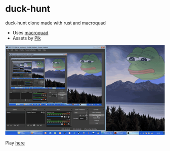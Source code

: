 # duck-hunt
duck-hunt clone made with rust and macroquad

* Uses [macroquad](https://macroquad.rs/)
* Assets by [Pik](https://www.spriters-resource.com/custom_edited/duckhuntcustoms/sheet/63915)

<img src="https://github.com/pepega90/dick-hunt/blob/main/gameplay.gif" />

Play [here](https://super-cool-site-by-pepega90.netlify.app/)
